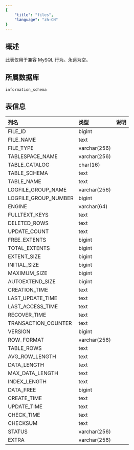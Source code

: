 ```yaml
---
{
    "title": "files",
    "language": "zh-CN"
}
---
```


## 概述

此表仅用于兼容 MySQL 行为。永远为空。

## 所属数据库


`information_schema`


## 表信息

| 列名                 | 类型         | 说明 |
| :------------------- | :----------- | :--- |
| FILE_ID              | bigint       |      |
| FILE_NAME            | text         |      |
| FILE_TYPE            | varchar(256) |      |
| TABLESPACE_NAME      | varchar(256) |      |
| TABLE_CATALOG        | char(16)     |      |
| TABLE_SCHEMA         | text         |      |
| TABLE_NAME           | text         |      |
| LOGFILE_GROUP_NAME   | varchar(256) |      |
| LOGFILE_GROUP_NUMBER | bigint       |      |
| ENGINE               | varchar(64)  |      |
| FULLTEXT_KEYS        | text         |      |
| DELETED_ROWS         | text         |      |
| UPDATE_COUNT         | text         |      |
| FREE_EXTENTS         | bigint       |      |
| TOTAL_EXTENTS        | bigint       |      |
| EXTENT_SIZE          | bigint       |      |
| INITIAL_SIZE         | bigint       |      |
| MAXIMUM_SIZE         | bigint       |      |
| AUTOEXTEND_SIZE      | bigint       |      |
| CREATION_TIME        | text         |      |
| LAST_UPDATE_TIME     | text         |      |
| LAST_ACCESS_TIME     | text         |      |
| RECOVER_TIME         | text         |      |
| TRANSACTION_COUNTER  | text         |      |
| VERSION              | bigint       |      |
| ROW_FORMAT           | varchar(256) |      |
| TABLE_ROWS           | text         |      |
| AVG_ROW_LENGTH       | text         |      |
| DATA_LENGTH          | text         |      |
| MAX_DATA_LENGTH      | text         |      |
| INDEX_LENGTH         | text         |      |
| DATA_FREE            | bigint       |      |
| CREATE_TIME          | text         |      |
| UPDATE_TIME          | text         |      |
| CHECK_TIME           | text         |      |
| CHECKSUM             | text         |      |
| STATUS               | varchar(256) |      |
| EXTRA                | varchar(256) |      |